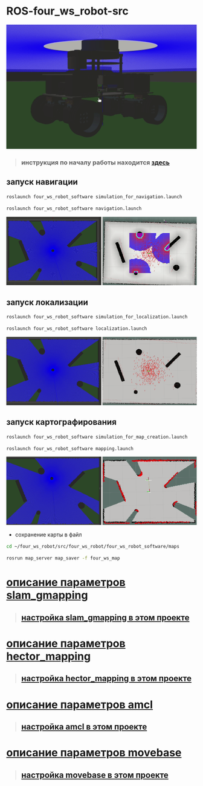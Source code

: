 # ROS-four_ws_robot-src

<p align="center">
<img src="docs/model.gif">
</p>

> ### инструкция по началу работы находится [здесь](docs/DEVELOPMENT.md)

## запуск навигации

```bash
roslaunch four_ws_robot_software simulation_for_navigation.launch
```

```bash
roslaunch four_ws_robot_software navigation.launch
```

<p align="center">
<img src="docs/navigation.gif">
</p>

## запуск локализации

```bash
roslaunch four_ws_robot_software simulation_for_localization.launch
```

```bash
roslaunch four_ws_robot_software localization.launch
```

<p align="center">
<img src="docs/localization.gif">
</p>

## запуск картографирования

```bash
roslaunch four_ws_robot_software simulation_for_map_creation.launch
```

```bash
roslaunch four_ws_robot_software mapping.launch
```

<p align="center">
<img src="docs/slam_gmapping.gif">
</p>

* сохранение карты в файл

```bash
cd ~/four_ws_robot/src/four_ws_robot/four_ws_robot_software/maps
```

```bash
rosrun map_server map_saver -f four_ws_map
```

# [описание параметров slam_gmapping](docs/slam_gmapping_params.md)

> ## [настройка slam_gmapping в этом проекте](four_ws_robot_software/config/slam_gmapping_params/slam_gmapping_params_test.yaml)

# [описание параметров hector_mapping](docs/hector_mapping_params.md)

> ## [настройка hector_mapping в этом проекте](four_ws_robot_software/config/hector_mapping_params/hector_mapping_params_test.yaml)

# [описание параметров amcl](docs/amcl_params.md)

> ## [настройка amcl в этом проекте](four_ws_robot_software/config/amcl_params/amcl_params_test.yaml)

# [описание параметров movebase](docs/movebase_params.md)

> ## [настройка movebase в этом проекте](four_ws_robot_software/config/movebase_params/movebase_params_test.yaml)